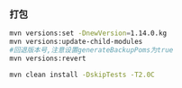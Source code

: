 ### 打包
```bash
mvn versions:set -DnewVersion=1.14.0.kg
mvn versions:update-child-modules
#回退版本号,注意设置generateBackupPoms为true
mvn versions:revert
```
```bash
mvn clean install -DskipTests -T2.0C
```
